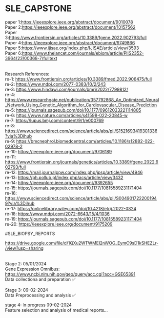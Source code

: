 # SLE_CAPSTONE
paper 1:https://ieeexplore.ieee.org/abstract/document/9010078<br>
Paper 2:https://ieeexplore.ieee.org/abstract/document/10157562<br>
Paper 3:https://www.frontiersin.org/articles/10.3389/fgene.2022.902793/full<br>
Paper 4:https://ieeexplore.ieee.org/abstract/document/9749866<br>
Paper 5:https://www.ijisae.org/index.php/IJISAE/article/view/3593<br>
Paper 6:https://www.thelancet.com/journals/ebiom/article/PIIS2352-3964(23)00368-7/fulltext<br>
<br><br>
Research References:<br>
re-1: https://www.frontiersin.org/articles/10.3389/fmed.2022.906475/full 
<br>
re-2: https://www.mdpi.com/2077-0383/10/2/243
<br>
re-3: https://www.hindawi.com/journals/bmri/2022/7799812/
<br>
re-4: https://www.researchgate.net/publication/357792868_An_Optimized_Neural_Network_Using_Genetic_Algorithm_for_Cardiovascular_Disease_Prediction
<br>
re-5: https://journals.sagepub.com/doi/10.1177/09612033221114805
<br>
re-6: https://www.nature.com/articles/s41598-022-20845-w
<br>
re-7: https://lupus.bmj.com/content/9/1/e000769
<br>
re-8: https://www.sciencedirect.com/science/article/abs/pii/S1521693419301336?via%3Dihub
<br>
re-9: https://bmcnephrol.biomedcentral.com/articles/10.1186/s12882-022-02978-2
<br>
re-10: https://ieeexplore.ieee.org/document/9706189
<br>
re-11: https://www.frontiersin.org/journals/genetics/articles/10.3389/fgene.2022.902793/full
<br>
re-12: https://mail.journalppw.com/index.php/jpsp/article/view/4946
<br>
re-13: https://ph.pollub.pl/index.php/acs/article/view/3432
<br>
re-14: https://ieeexplore.ieee.org/document/9392655
<br>
re-15: https://journals.sagepub.com/doi/10.1177/10815589231171404
<br>
re-16: https://www.sciencedirect.com/science/article/abs/pii/S0049017222001949?via%3Dihub
<br>
re-17: https://onlinelibrary.wiley.com/doi/10.4218/etrij.2022-0324
<br>
re-18: https://www.mdpi.com/2072-6643/15/4/1036
<br>
re-19: https://journals.sagepub.com/doi/10.1177/10815589231171404
<br>
re-20: https://ieeexplore.ieee.org/document/9175209


#SLE_BIOPSY_REPORTS

https://drive.google.com/file/d/1QXu2WTWMEI2nWOG_EymC9sD1kSHEZLr-/view?usp=sharing
<br><br>
<br>
Stage 2: 05/01/2024 
<br>
Gene Expression Omnibus: https://www.ncbi.nlm.nih.gov/geo/query/acc.cgi?acc=GSE65391 <br>
Data collectiona and preparation ✅
<br>
<br>
Stage 3: 09-02-2024
<br>
Data Preprocessing and analysis ✅

stage 4: In progress 09-02-2024
<br>
Feature selection and analysis of medical reports... 
